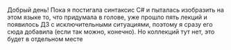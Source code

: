 Добрый день! Пока я постигала синтаксис С# и пыталась изобразить на этом языке то, что придумала в голове, уже прошло пять лекций и появилось ДЗ с исключительными ситуациями, поэтому я сразу его сюда добавила (если так можно, конечно). 
Но коллекций тут нет, это будет в отдельном месте

